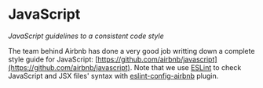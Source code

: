 # JavaScript

_JavaScript guidelines to a consistent code style_

The team behind Airbnb has done a very good job writting down a complete style guide for JavaScript: [https://github.com/airbnb/javascript](https://github.com/airbnb/javascript). Note that we use [ESLint](http://eslint.org/) to check JavaScript and JSX files' syntax with [eslint-config-airbnb](https://github.com/airbnb/javascript/tree/master/packages/eslint-config-airbnb) plugin.
